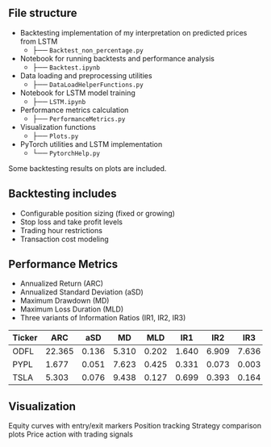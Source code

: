 ## File structure
- Backtesting implementation of my interpretation on predicted prices from LSTM
  - ├── `Backtest_non_percentage.py`
- Notebook for running backtests and performance analysis
  - ├── `Backtest.ipynb `                
- Data loading and preprocessing utilities
  - ├── `DataLoadHelperFunctions.py`
- Notebook for LSTM model training
  - ├── `LSTM.ipynb`                     
- Performance metrics calculation
  - ├── `PerformanceMetrics.py`          
- Visualization functions
  - ├── `Plots.py`                      
- PyTorch utilities and LSTM implementation
  - └── `PytorchHelp.py`
                  
Some backtesting results on plots are included.

## Backtesting includes
- Configurable position sizing (fixed or growing)
- Stop loss and take profit levels
- Trading hour restrictions
- Transaction cost modeling

## Performance Metrics
- Annualized Return (ARC)
- Annualized Standard Deviation (aSD)
- Maximum Drawdown (MD)
- Maximum Loss Duration (MLD)
- Three variants of Information Ratios (IR1, IR2, IR3)

| Ticker |  ARC  |  aSD  |   MD  |  MLD  |  IR1  |  IR2  |  IR3  |
|------|-------|-------|-------|-------|-------|-------|-------|
| ODFL | 22.365 | 0.136 | 5.310 | 0.202 | 1.640 | 6.909 | 7.636 |
| PYPL |  1.677 | 0.051 | 7.623 | 0.425 | 0.331 | 0.073 | 0.003 |
| TSLA |  5.303 | 0.076 | 9.438 | 0.127 | 0.699 | 0.393 | 0.164 |


## Visualization
Equity curves with entry/exit markers
Position tracking
Strategy comparison plots
Price action with trading signals
